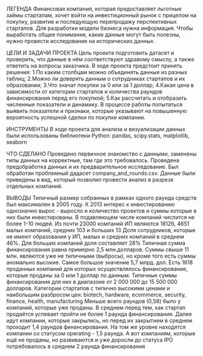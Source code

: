 ЛЕГЕНДА
Финансовая компания, которая предоставляет льготные займы стартапам, хочет войти на инвестиционный рынок с прицелом на покупку, развитие и последующую перепродажу перспективных стартапов. Для разработки модели бизнеса нужна информация. Чтобы выработать общее понимание, какие данные могут быть полезны, нужно провести исследование на исторических данных.

ЦЕЛИ И ЗАДАЧИ ПРОЕКТА
Цель проекта подготовить датасет и проверить, что данные в нём соответствуют здравому смыслу, а также ответить на вопросы заказчика. В ходе проекта предстоит принять решения:
1.По каким столбцам можно объединять данные из разных таблиц;
2.Можно ли доверять данным о сотрудниках стартапов и их образовании;
3.Что значат покупки за 0 или за 1 доллар;
4.Какая цена в зависимости от категории стартапов и количества раундов финансирования перед его покупкой;
5.Как рассчитать и отобразить численные показатели и динамику.
В процессе работы попытаться выявить показатели и признаки, которые указывают на повышенную вероятность успешной сделки по покупке компании.

ИНСТРУМЕНТЫ
В ходе проекта для анализа и визуализации данных были использованы библиотеки Python: pandas, scipy.stats, matplotlib, seaborn

ЧТО СДЕЛАНО
Проведено первичное знакомство с данными, заменены типы данных на корректные, там где это требовалось. Проведена предобработка данных и их предварительное исследование.
Был обработан проблемный дадасет company_and_rounds.csv. Данные были приведены в вид, который позволил провести анализ в разрезе отдельных компаний.

ВЫВОДЫ
Типичный размер собранных в рамках одного раунда средств был максимален в 2005 году.
К 2013 интерес к инвестированию однозначно вырос - выросло и количество проектов и суммы которые в них были инвестированы.
В подавляющем числе компаний числится не более 1-10 людей. Из почти 23000 компаний ИП являются 18126, 4651 малых компаний, средних 103 и больших 13
Доля сотрудников, которые не имеют образования у ИП, малых и средних компаний в среднем 46%. Для больших компаний доля составляет 28%
Типичная сумма финансирования равна примерно 2,5 млн.долларов. Суммы свыше 11 млн. являются уже не типичными (выбросы), но кроме того есть суммы аномально высокие. Самое большое значение 5,7 млрд. дол.
Есть 1618 проданных компаний для которых осуществлялось финансирование, которые проданы за 0 или 1 доллар по данным. Типичные суммы финансирования для них в диапазоне от 2 000 000 до 15 500 000 долларов.
Категории стартапов с типично высокими ценами и наибольшим разбросом цен: biotech, hardware, ecommerce, security, finance, health, manufacturing
Меньше всего раундов (0,58) было у компаний, которые уже проданы. В среднем перед тем, как стартап продаётся успевает пройти не более 1 раунда финансирования. Далее идут компании, которые закрылись, но перед их закрытием в среднем проходит 1,4 раундов финансирования. На том же уровне находятся компании со статусом operating - 1,5 раунда. А вот компаниям, которые ещё не проданы, но развиваются и уже доросли до статуса IPO потребовалось в среднем 2 раунда финансирования
